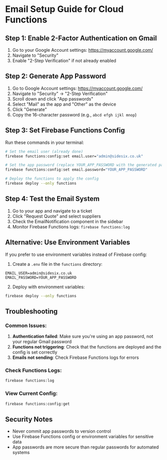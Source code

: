 # Email Setup Guide for Cloud Functions

## Step 1: Enable 2-Factor Authentication on Gmail

1. Go to your Google Account settings: https://myaccount.google.com/
2. Navigate to "Security"
3. Enable "2-Step Verification" if not already enabled

## Step 2: Generate App Password

1. Go to Google Account settings: https://myaccount.google.com/
2. Navigate to "Security" → "2-Step Verification"
3. Scroll down and click "App passwords"
4. Select "Mail" as the app and "Other" as the device
5. Click "Generate"
6. Copy the 16-character password (e.g., `abcd efgh ijkl mnop`)

## Step 3: Set Firebase Functions Config

Run these commands in your terminal:

```bash
# Set the email user (already done)
firebase functions:config:set email.user="admin@sidesix.co.uk"

# Set the app password (replace YOUR_APP_PASSWORD with the generated password)
firebase functions:config:set email.password="YOUR_APP_PASSWORD"

# Deploy the functions to apply the config
firebase deploy --only functions
```

## Step 4: Test the Email System

1. Go to your app and navigate to a ticket
2. Click "Request Quote" and select suppliers
3. Check the EmailNotification component in the sidebar
4. Monitor Firebase Functions logs: `firebase functions:log`

## Alternative: Use Environment Variables

If you prefer to use environment variables instead of Firebase config:

1. Create a `.env` file in the `functions` directory:
```
EMAIL_USER=admin@sidesix.co.uk
EMAIL_PASSWORD=YOUR_APP_PASSWORD
```

2. Deploy with environment variables:
```bash
firebase deploy --only functions
```

## Troubleshooting

### Common Issues:

1. **Authentication failed**: Make sure you're using an app password, not your regular Gmail password
2. **Functions not triggering**: Check that the functions are deployed and the config is set correctly
3. **Emails not sending**: Check Firebase Functions logs for errors

### Check Functions Logs:
```bash
firebase functions:log
```

### View Current Config:
```bash
firebase functions:config:get
```

## Security Notes

- Never commit app passwords to version control
- Use Firebase Functions config or environment variables for sensitive data
- App passwords are more secure than regular passwords for automated systems 